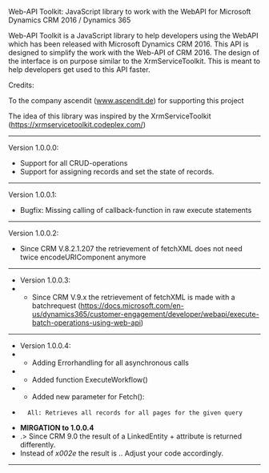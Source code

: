  Web-API Toolkit: JavaScript library to work with the WebAPI for Microsoft Dynamics CRM 2016 / Dynamics 365

Web-API Toolkit is a JavaScript library to help developers using the WebAPI which has been released with
Microsoft Dynamics CRM 2016. This API is designed to simplify the work with the Web-API of CRM 2016. 
The design of the interface is on purpose similar to the XrmServiceToolkit. This is meant to help developers 
get used to this API faster.

Credits:

To the company ascendit (www.ascendit.de) for supporting this project

The idea of this library was inspired by the XrmServiceToolkit (https://xrmservicetoolkit.codeplex.com/)

*****************************************************************************************************************
Version 1.0.0.0: 
 - Support for all CRUD-operations
 - Support for assigning records and set the state of records.
*****************************************************************************************************************
Version 1.0.0.1: 
 - Bugfix: Missing calling of callback-function in raw execute statements
*****************************************************************************************************************
Version 1.0.0.2: 
 - Since CRM V.8.2.1.207 the retrievement of fetchXML does not need twice encodeURIComponent anymore
*****************************************************************************************************************
* Version 1.0.0.3: 
* - Since CRM V.9.x the retrievement of fetchXML is made with a batchrequest (https://docs.microsoft.com/en-us/dynamics365/customer-engagement/developer/webapi/execute-batch-operations-using-web-api)
*****************************************************************************************************************
* Version 1.0.0.4: 
* - Adding Errorhandling for all asynchronous calls
* - Added function ExecuteWorkflow()
* - Added new parameter for Fetch(): 
*       All: Retrieves all records for all pages for the given query
* **MIRGATION to 1.0.0.4**
* .> Since CRM 9.0 the result of a LinkedEntity + attribute is returned differently. 
*    Instead of <Alias>_x002e_<Attribute> the result is <Alias>.<Attribute>. Adjust your code accordingly.
*****************************************************************************************************************

